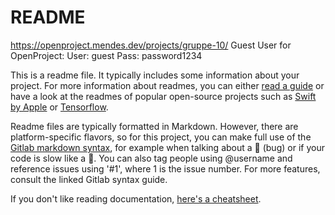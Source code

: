 # README

https://openproject.mendes.dev/projects/gruppe-10/
Guest User for OpenProject:
User: guest
Pass: password1234

This is a readme file. It typically includes some information about your project.
For more information about readmes, you can either [read a guide](https://github.com/18F/open-source-guide/blob/18f-pages/pages/making-readmes-readable.md) or have a look at the readmes of popular open-source projects such as [Swift by Apple](https://github.com/apple/swift) or [Tensorflow](https://github.com/tensorflow/tensorflow).

Readme files are typically formatted in Markdown.
However, there are platform-specific flavors, so for this project, you can make full use of the [Gitlab markdown syntax](https://docs.gitlab.com/ee/user/markdown.html), for example when talking about a :bug: (bug) or if your code is slow like a :snail:.
You can also tag people using @username and reference issues using '#1', where 1 is the issue number. For more features, consult the linked Gitlab syntax guide.

If you don't like reading documentation, [here's a cheatsheet](https://github.com/adam-p/markdown-here/wiki/Markdown-Cheatsheet).
